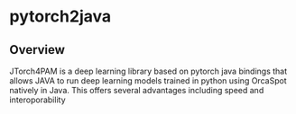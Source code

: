 # pytorch2java

## Overview

JTorch4PAM is a deep learning library based on pytorch java bindings that allows JAVA to run deep learning models trained in python using OrcaSpot natively in Java. This offers several advantages including speed and interoporability 
